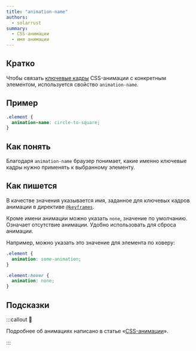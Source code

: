 ```yaml
---
title: "animation-name"
authors:
  - solarrust
summary:
  - CSS-анимации
  - имя анимации
---
```


## Кратко

Чтобы связать [ключевые кадры](/css/doka/keyframes) CSS-анимации с конкретным элементом, используется свойство `animation-name`.

## Пример

```css
.element {
  animation-name: circle-to-square;
}
```

## Как понять

Благодаря `animation-name` браузер понимает, какие именно ключевые кадры нужно применять к выбранному элементу.

## Как пишется

В качестве значения указывается имя, заданное для ключевых кадров анимации в директиве [`@keyframes`](/css/doka/keyframes).

Кроме имени анимации можно указать `none`, значение по умолчанию. Означает отсутствие анимации. Удобно использовать для сброса анимации.

Например, можно указать это значение для элемента по ховеру:

```css
.element {
  animation: some-animation;
}

.element:hover {
  animation: none;
}
```

## Подсказки

:::callout 🦄

Подробнее об анимациях написано в статье «[CSS-анимации](/css/articles/animation)».

:::
